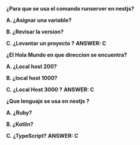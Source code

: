 
**¿Para que se usa el comando runserver en nestjs?**

**A. ¿Asignar una variable?** 

**B. ¿Revisar la version?** 

**C. ¿Levantar un proyecto ?**
**ANSWER: C**


**¿El Hola Mundo en que direccion se encuentra?**

**A. ¿Local host 200?** 

**B. ¿local host 1000?** 

**C. ¿Local Host 3000 ?**
**ANSWER: C**

**¿Que lenguaje se usa en nestjs ?**

**A. ¿Ruby?** 

**B. ¿Kotlin?** 

**C. ¿TypeScript?**
**ANSWER: C**

